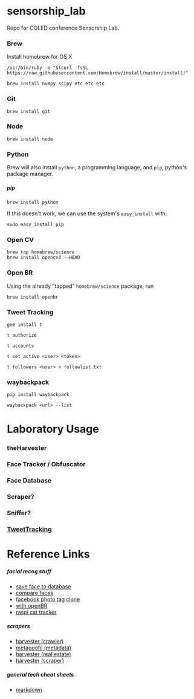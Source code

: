 # sensorship_lab
Repo for COLED conference Sensorship Lab.

### Brew
Install homebrew for OS X
```
/usr/bin/ruby -e "$(curl -fsSL https://raw.githubusercontent.com/Homebrew/install/master/install)"
```

```
brew install numpy scipy etc etc etc
```

### Git
```
brew install git
```

### Node
```
brew install node
```

### Python
Brew will also install `python`, a programming language, and `pip`, python's package manager.

##### pip
```
brew install python
```

If this doesn't work, we can use the system's `easy_install` with:
```
sudo easy_install pip
```

### Open CV
```
brew tap homebrew/science
brew install opencv3 --HEAD
```

### Open BR
Using the already "tapped" `homebrew/science` package, run
```
brew install openbr
```

### Tweet Tracking
```
gem install t
```

```
t authorize
```

```
t accounts
```

```
t set active <user> <token>
```

```
t followers <user> > followlist.txt
```

### waybackpack
```
pip install waybackpack
```

```
waybackpack <url> --list
```

# Laboratory Usage
### theHarvester
### Face Tracker / Obfuscator
### Face Database
### Scraper?
### Sniffer?
### [TweetTracking](https://github.com/scotch-io/react-tweets)


# Reference Links

##### facial recog stuff
* [save face to database](https://stackoverflow.com/questions/33140178/is-there-any-node-js-library-for-offline-facial-recognition-identification)
* [compare faces](https://stackoverflow.com/questions/21647573/use-opencv-and-node-to-compare-2-faces-for-similarity)
* [facebook photo tag clone](https://www.sitepoint.com/face-detection-nodejs-opencv/)
* [with openBR](http://openbiometrics.org/docs/tutorials/#face-recognition)
* [raspi cat tracker](http://www.girliemac.com/blog/2015/12/25/kittycam-raspberrypi-camera-cat-face-recog-nodejs/)

##### scrapers
* [harvester (crawler)](https://github.com/TransparencyToolkit/Harvester)
* [metagoofil (metadata)](https://github.com/laramies/metagoofil)
* [harvester (real estate)](https://github.com/dayweek/harvester)
* [harvester (scraper)](https://github.com/blazaid/harvester)

##### general tech cheat sheets
* [markdown](https://github.com/adam-p/markdown-here/wiki/Markdown-Cheatsheet)
